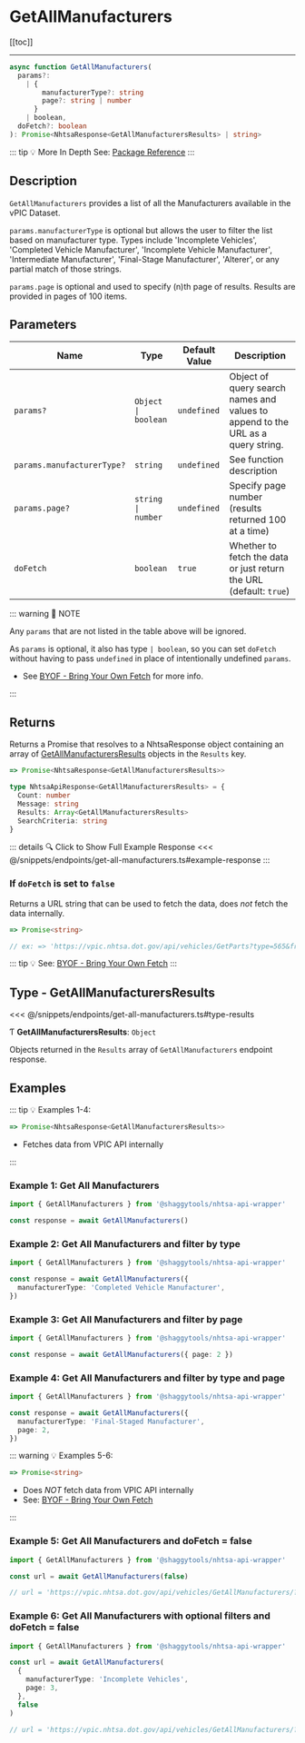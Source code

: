 # GetAllManufacturers

[[toc]]

---

```typescript
async function GetAllManufacturers(
  params?:
    | {
        manufacturerType?: string
        page?: string | number
      }
    | boolean,
  doFetch?: boolean
): Promise<NhtsaResponse<GetAllManufacturersResults> | string>
```

::: tip :bulb: More In Depth
See: [Package Reference](../typedoc/modules/api_endpoints_GetAllManufacturers.md)
:::

## Description

`GetAllManufacturers` provides a list of all the Manufacturers available in the vPIC Dataset.

`params.manufacturerType` is optional but allows the user to filter the list based on
manufacturer type. Types include 'Incomplete Vehicles', 'Completed Vehicle Manufacturer',
'Incomplete Vehicle Manufacturer', 'Intermediate Manufacturer', 'Final-Stage Manufacturer',
'Alterer', or any partial match of those strings.

`params.page` is optional and used to specify (n)th page of results. Results are provided in
pages of 100 items.

## Parameters

| Name                       | Type                 | Default Value | Description                                                                     |
| -------------------------- | -------------------- | ------------- | ------------------------------------------------------------------------------- |
| `params?`                  | `Object \| boolean ` | `undefined`   | Object of query search names and values to append to the URL as a query string. |
| `params.manufacturerType?` | `string`             | `undefined`   | See function description                                                        |
| `params.page?`             | `string \| number`   | `undefined`   | Specify page number (results returned 100 at a time)                            |
| `doFetch`                  | `boolean`            | `true`        | Whether to fetch the data or just return the URL (default: `true`)              |

::: warning 📝 NOTE

Any `params` that are not listed in the table above will be ignored.

As `params` is optional, it also has type `| boolean`, so you can set `doFetch` without
having to pass `undefined` in place of intentionally undefined `params`.

- See [BYOF - Bring Your Own Fetch](../guide/bring-your-own-fetch.md#option-1-set-dofetch-to-false)
  for more info.

:::

## Returns

Returns a Promise that resolves to a NhtsaResponse object containing an array of
[GetAllManufacturersResults](#type-getallmanufacturerresults) objects in the `Results` key.

```typescript
=> Promise<NhtsaResponse<GetAllManufacturersResults>>
```

```typescript
type NhtsaApiResponse<GetAllManufacturersResults> = {
  Count: number
  Message: string
  Results: Array<GetAllManufacturersResults>
  SearchCriteria: string
}
```

::: details :mag: Click to Show Full Example Response
<<< @/snippets/endpoints/get-all-manufacturers.ts#example-response
:::

### If `doFetch` is set to `false`

Returns a URL string that can be used to fetch the data, does _not_ fetch the data internally.

```typescript
=> Promise<string>

// ex: => 'https://vpic.nhtsa.dot.gov/api/vehicles/GetParts?type=565&fromDate=1/1/2015&toDate=5/5/2015&manufacturer=hon&format=json'
```

::: tip :bulb: See: [BYOF - Bring Your Own Fetch](../guide/bring-your-own-fetch.md#option-1-set-dofetch-to-false)
:::

## Type - GetAllManufacturersResults

<<< @/snippets/endpoints/get-all-manufacturers.ts#type-results

Ƭ **GetAllManufacturersResults**: `Object`

Objects returned in the `Results` array of `GetAllManufacturers` endpoint response.

## Examples

::: tip :bulb: Examples 1-4:

```typescript
=> Promise<NhtsaResponse<GetAllManufacturersResults>>
```

- Fetches data from VPIC API internally

:::

### Example 1: Get All Manufacturers

```ts
import { GetAllManufacturers } from '@shaggytools/nhtsa-api-wrapper'

const response = await GetAllManufacturers()
```

### Example 2: Get All Manufacturers and filter by type

```ts
import { GetAllManufacturers } from '@shaggytools/nhtsa-api-wrapper'

const response = await GetAllManufacturers({
  manufacturerType: 'Completed Vehicle Manufacturer',
})
```

### Example 3: Get All Manufacturers and filter by page

```ts
import { GetAllManufacturers } from '@shaggytools/nhtsa-api-wrapper'

const response = await GetAllManufacturers({ page: 2 })
```

### Example 4: Get All Manufacturers and filter by type and page

```ts
import { GetAllManufacturers } from '@shaggytools/nhtsa-api-wrapper'

const response = await GetAllManufacturers({
  manufacturerType: 'Final-Staged Manufacturer',
  page: 2,
})
```

::: warning :bulb: Examples 5-6:

```typescript
=> Promise<string>
```

- Does _NOT_ fetch data from VPIC API internally
- See: [BYOF - Bring Your Own Fetch](../guide/bring-your-own-fetch.md#option-1-set-dofetch-to-false)

:::

### Example 5: Get All Manufacturers and doFetch = false

```ts
import { GetAllManufacturers } from '@shaggytools/nhtsa-api-wrapper'

const url = await GetAllManufacturers(false)

// url = 'https://vpic.nhtsa.dot.gov/api/vehicles/GetAllManufacturers/?format=json'
```

### Example 6: Get All Manufacturers with optional filters and doFetch = false

```ts
import { GetAllManufacturers } from '@shaggytools/nhtsa-api-wrapper'

const url = await GetAllManufacturers(
  {
    manufacturerType: 'Incomplete Vehicles',
    page: 3,
  },
  false
)

// url = 'https://vpic.nhtsa.dot.gov/api/vehicles/GetAllManufacturers/?manufacturerType=Incomplete%20Vehicles&page=3&format=json'
```
